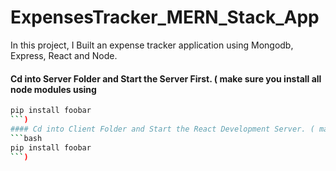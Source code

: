 # ExpensesTracker_MERN_Stack_App

In this project, I Built an expense tracker application using Mongodb, Express, React and Node.

#### Cd into Server Folder and Start the Server First. ( make sure you install all node modules using

````bash
pip install foobar
```)
#### Cd into Client Folder and Start the React Development Server. ( make sure you install all node modules using
```bash
pip install foobar
```)


````
